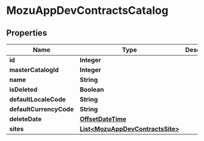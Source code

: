 
# MozuAppDevContractsCatalog

## Properties
Name | Type | Description | Notes
------------ | ------------- | ------------- | -------------
**id** | **Integer** |  |  [optional]
**masterCatalogId** | **Integer** |  |  [optional]
**name** | **String** |  |  [optional]
**isDeleted** | **Boolean** |  |  [optional]
**defaultLocaleCode** | **String** |  |  [optional]
**defaultCurrencyCode** | **String** |  |  [optional]
**deleteDate** | [**OffsetDateTime**](OffsetDateTime.md) |  |  [optional]
**sites** | [**List&lt;MozuAppDevContractsSite&gt;**](MozuAppDevContractsSite.md) |  |  [optional]




